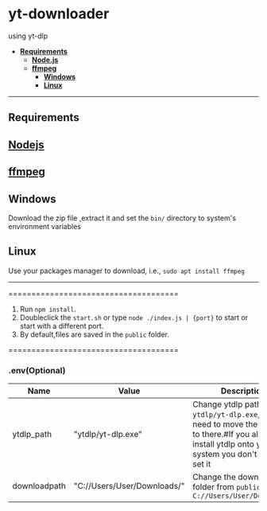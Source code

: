 # yt-downloader
using yt-dlp

<div style="font-weight:bold;">

* [Requirements](#Requirements)
   * [Node.js](#Nodejs)
   * [ffmpeg](#ffmpeg)
      * [Windows](#Windows)
      * [Linux](#Linux)
</div>
<hr>

## Requirements
## [Nodejs](https://nodejs.org/en/download/)

## [ffmpeg](https://github.com/BtbN/FFmpeg-Builds/releases)
  ## Windows
  Download the zip file ,extract it and set the `bin/` directory to system's environment variables

  ## Linux
  Use your packages manager to download, i.e., `sudo apt install ffmpeg`

<hr>

=====================================
1. Run `npm install`.
2. Doubleclick the `start.sh` or type `node ./index.js | {port}` to start or start with a different port.
3. By default,files are saved in the `public` folder.

=====================================

### .env(Optional) ###

Name | Value | Description
---|---|---
ytdlp_path | "ytdlp/yt-dlp.exe" | Change ytdlp path to `ytdlp/yt-dlp.exe`,You also need to move the ytdlp file to there.#If you already install ytdlp onto your system you don't have to set it
downloadpath | "C://Users/User/Downloads/" | Change the download folder from `public` to `C://Users/User/Downloads/`
